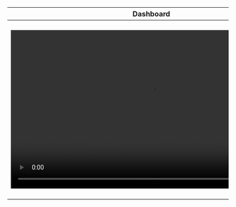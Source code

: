 <table>
   <thead>
      <th>Dashboard</th>
      <th>Resources</th>
   </thead>
   <tr>
      <td>
        <video width="640" height="360" controls>
        <source src="https://github.com/VictoriaStetskevych/projects/raw/refs/heads/main/powerBI_dashboards/dashboard_sport/dashboard_sport.mp4" type="video/mp4"></video>
        </td>
      <td>
        - Tutorial 
        <a href="https://www.youtube.com/watch?v=cYwioeHu_OU&t=1041s">link</a><br>
        - Profile images <a href="https://new.express.adobe.com/"> link</a><br>
        - Crop circle, transparent background <a href="https://crop-circle.imageonline.co/">link</a><br>
        - Symbols / Icons <a hre="https://www.flaticon.com/">link</a><br>
        - heart icon <a href="https://www.flaticon.com/free-icons/heart" title="heart icons">link</a><br>
        - footprint icons <a href="https://www.flaticon.com/free-icons/footprint" title="footprint icons">link</a><br>
        - fork and spoon icon <a href="https://www.flaticon.com/free-icons/fork" title="fork icons">link</a><br>
        - gym icon <a href="https://www.flaticon.com/free-icons/gym" title="gym icons">link</a>
      </td>
   </tr>
</table>




